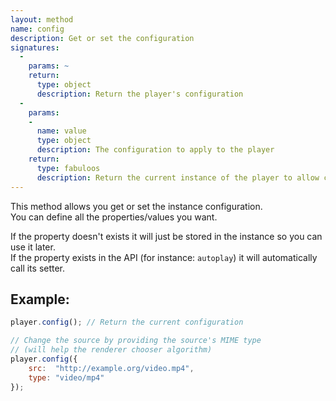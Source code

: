 ```yaml
---
layout: method
name: config
description: Get or set the configuration
signatures:
  -
    params: ~
    return:
      type: object
      description: Return the player's configuration
  -
    params:
    -
      name: value
      type: object
      description: The configuration to apply to the player
    return:
      type: fabuloos
      description: Return the current instance of the player to allow chaining
---
```


This method allows you get or set the instance configuration.  
You can define all the properties/values you want.

If the property doesn't exists it will just be stored in the instance so you can use it later.  
If the property exists in the API (for instance: `autoplay`) it will automatically call its setter.

## Example:
```js
player.config(); // Return the current configuration

// Change the source by providing the source's MIME type
// (will help the renderer chooser algorithm)
player.config({
	src:  "http://example.org/video.mp4",
	type: "video/mp4"
});
```